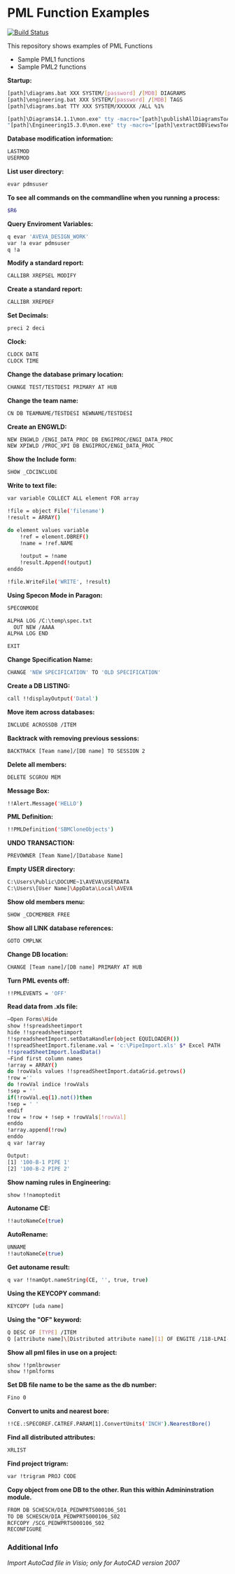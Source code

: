 # PML Function Examples

[![Build Status](https://travis-ci.org/joemccann/dillinger.svg?branch=master)](https://travis-ci.org/joemccann/dillinger)

This repository shows examples of PML Functions

  - Sample PML1 functions
  - Sample PML2 functions

**Startup:**
```sh
[path]\diagrams.bat XXX SYSTEM/[password] /[MDB] DIAGRAMS
[path]\engineering.bat XXX SYSTEM/[password] /[MDB] TAGS
[path]\diagrams.bat TTY XXX SYSTEM/XXXXXX /ALL %1%

[path]\Diagrams14.1.1\mon.exe" tty -macro="[path]\publishAllDiagramsToAVEVANET.pmlmac" PROD DIAGRAMS init "[path]\Diagrams14.1.1\diagrams.init"
"[path]\Engineering15.3.0\mon.exe" tty -macro="[path]\extractDBViewsToAVEVANET.pmlmac" PROD ENGINEERING init "[path]\Engineering15.3.0\engineering.init"

```

**Database modification information:**
```sh
LASTMOD
USERMOD
```

**List user directory:**
```sh
evar pdmsuser
```

**To see all commands on the commandline when you running a process:**
```sh
$R6
```

**Query Enviroment Variables:**
```sh
q evar 'AVEVA_DESIGN_WORK'
var !a evar pdmsuser
q !a
```

**Modify a standard report:**
```sh
CALLIBR XREPSEL MODIFY
```

**Create a standard report:**
```sh
CALLIBR XREPDEF
```

**Set Decimals:**
```sh
preci 2 deci
```

**Clock:**
```sh
CLOCK DATE
CLOCK TIME
```

**Change the database primary location:**
```sh
CHANGE TEST/TESTDESI PRIMARY AT HUB
```

**Change the team name:**
```sh
CN DB TEAMNAME/TESTDESI NEWNAME/TESTDESI
```

**Create an ENGWLD:**
```sh
NEW ENGWLD /ENGI_DATA_PROC DB ENGIPROC/ENGI_DATA_PROC
NEW XPIWLD /PROC_XPI DB ENGIPROC/ENGI_DATA_PROC
```

**Show the Include form:**
```sh
SHOW _CDCINCLUDE
```

**Write to text file:**
```sh
var variable COLLECT ALL element FOR array

!file = object File('filename')
!result = ARRAY()

do element values variable
    !ref = element.DBREF()
    !name = !ref.NAME
    
    !output = !name
    !result.Append(!output)
enddo

!file.WriteFile('WRITE', !result)
```

**Using Specon Mode in Paragon:**
```sh
SPECONMODE

ALPHA LOG /C:\temp\spec.txt
  OUT NEW /AAAA
ALPHA LOG END

EXIT
```
**Change Specification Name:**
```sh
CHANGE 'NEW SPECIFICATION' TO 'OLD SPECIFICATION'
```

**Create a DB LISTING:**
```sh
call !!displayOutput('Datal')
```

**Move item across databases:**
```sh
INCLUDE ACROSSDB /ITEM
```

**Backtrack with removing previous sessions:**
```sh
BACKTRACK [Team name]/[DB name] TO SESSION 2
```

**Delete all members:**
```sh
DELETE SCGROU MEM
```

**Message Box:**
```sh
!!Alert.Message('HELLO')
```

**PML Definition:**
```sh
!!PMLDefinition('SBMCloneObjects')
```

**UNDO TRANSACTION:**
```sh
PREVOWNER [Team Name]/[Database Name]
```

**Empty USER directory:**
```sh
C:\Users\Public\DOCUME~1\AVEVA\USERDATA
C:\Users\[User Name]\AppData\Local\AVEVA
```

**Show old members menu:**
```sh
SHOW _CDCMEMBER FREE
```

**Show all LINK database references:**
```sh
GOTO CMPLNK
```

**Change DB location:**
```sh
CHANGE [Team name]/[DB name] PRIMARY AT HUB
```

**Turn PML events off:**
```sh
!!PMLEVENTS = 'OFF'
```

**Read data from .xls file:**
```sh
–Open Forms\Hide
show !!spreadsheetimport
hide !!spreadsheetimport
!!spreadsheetImport.setDataHandler(object EQUILOADER())
!!spreadSheetImport.filename.val = 'c:\PipeImport.xls' $* Excel PATH
!!spreadSheetImport.loadData()
–Find first column names
!array = ARRAY()
do !rowVals values !!spreadSheetImport.dataGrid.getrows()
!row =''
do !rowVal indice !rowVals
!sep = ''
if(!rowVal.eq(1).not())then
!sep = ' '
endif
!row = !row + !sep + !rowVals[!rowVal]
enddo
!array.append(!row)
enddo
q var !array

Output:
[1] '100-B-1 PIPE 1'
[2] '100-B-2 PIPE 2'
```

**Show naming rules in Engineering:**
```sh
show !!namoptedit
```

**Autoname CE:**
```sh
!!autoNameCe(true)
```

**AutoRename:**
```sh
UNNAME
!!autoNameCe(true)
```

**Get autoname result:**
```sh
q var !!namOpt.nameString(CE, '', true, true)
```
**Using the KEYCOPY command:**
```sh
KEYCOPY [uda name]
```

**Using the "OF" keyword:**
```sh
Q DESC OF [TYPE] /ITEM
Q [attribute name]\[Distributed attribute name][1] OF ENGITE /118-LPAI-2132 
```

**Show all pml files in use on a project:**
```sh
show !!pmlbrowser
show !!pmlforms
```

**Set DB file name to be the same as the db number:**
```sh
Fino 0
```

**Convert to units and nearest bore:**
```sh
!!CE.:SPECOREF.CATREF.PARAM[1].ConvertUnits('INCH').NearestBore()
```

**Find all distributed attributes:**
```sh
XRLIST
```

**Find project trigram:**
```sh
var !trigram PROJ CODE
```

**Copy object from one DB to the other. Run this within Admininstration module.**
```sh
FROM DB SCHESCH/DIA_PEDWPRTS000106_S01
TO DB SCHESCH/DIA_PEDWPRTS000106_S02
RCFCOPY /SCG_PEDWPRTS000106_S02
RECONFIGURE
```

### Additional Info
*Import AutoCad file in Visio; only for AutoCAD version 2007*

